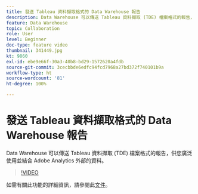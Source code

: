 ```yaml
---
title: 發送 Tableau 資料擷取格式的 Data Warehouse 報告
description: Data Warehouse 可以傳送 Tableau 資料擷取 (TDE) 檔案格式的報告，供您廣泛使用並結合 Adobe Analytics 外部的資料。
feature: Data Warehouse
topic: Collaboration
role: User
level: Beginner
doc-type: feature video
thumbnail: 341449.jpg
kt: 9860
exl-id: ebe9e66f-30a3-40b8-bd29-1572620a4fdb
source-git-commit: 3cecbbde6edfc94fcd7968a27bd372f740101b9a
workflow-type: ht
source-wordcount: '81'
ht-degree: 100%

---
```


# 發送 Tableau 資料擷取格式的 Data Warehouse 報告

Data Warehouse 可以傳送 Tableau 資料擷取 (TDE) 檔案格式的報告，供您廣泛使用並結合 Adobe Analytics 外部的資料。

>[!VIDEO](https://video.tv.adobe.com/v/341449/?quality=12&learn=on)

如需有關此功能的詳細資訊，請參閱此[文件](https://experienceleague.adobe.com/docs/analytics/export/data-warehouse/t-tableau.html?lang=zh-Hant)。
